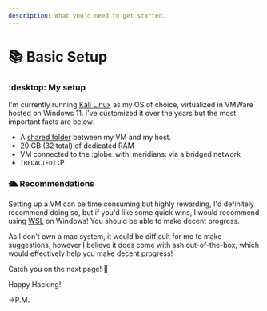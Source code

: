```yaml
---
description: What you'd need to get started.
---
```


# 📚 Basic Setup

### :desktop: My setup

I'm currently running [Kali Linux](https://www.kali.org/) as my OS of choice, virtualized in VMWare hosted on Windows 11. I've customized it over the years but the most important facts are below:

* A [shared folder](https://docs.vmware.com/en/VMware-Workstation-Pro/17/com.vmware.ws.using.doc/GUID-D6D9A5FD-7F5F-4C95-AFAB-EDE9335F5562.html) between my VM and my host.
* 20 GB (32 total) of dedicated RAM
* VM connected to the :globe\_with\_meridians: via a bridged network
* `[REDACTED]`  :P

### 🛳 Recommendations

Setting up a VM can be time consuming but highly rewarding, I'd definitely recommend doing so, but if you'd like some quick wins, I would recommend using [WSL](https://learn.microsoft.com/en-us/windows/wsl/install) on Windows! You should be able to make decent progress.

As I don't own a mac system, it would be difficult for me to make suggestions, however I believe it does come with ssh out-of-the-box, which would effectively help you make decent progress!

Catch you on the next page! :wave:



Happy Hacking!

\->P.M.
